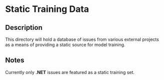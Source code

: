 # Static Training Data

## Description

This directory will hold a database of issues from various external projects
as a means of providing a static source for model training.

## Notes

Currently only **.NET** issues are featured as a static training set.
